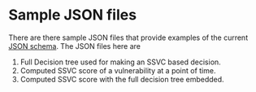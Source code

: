 # Sample JSON files


There are there sample JSON files that provide examples of the current [JSON schema](../schema/).
The JSON files here are 
1. Full Decision tree used for making an SSVC based decision.
2. Computed SSVC score of a vulnerability at a point of time.
3. Computed SSVC score with the full decision tree embedded.


